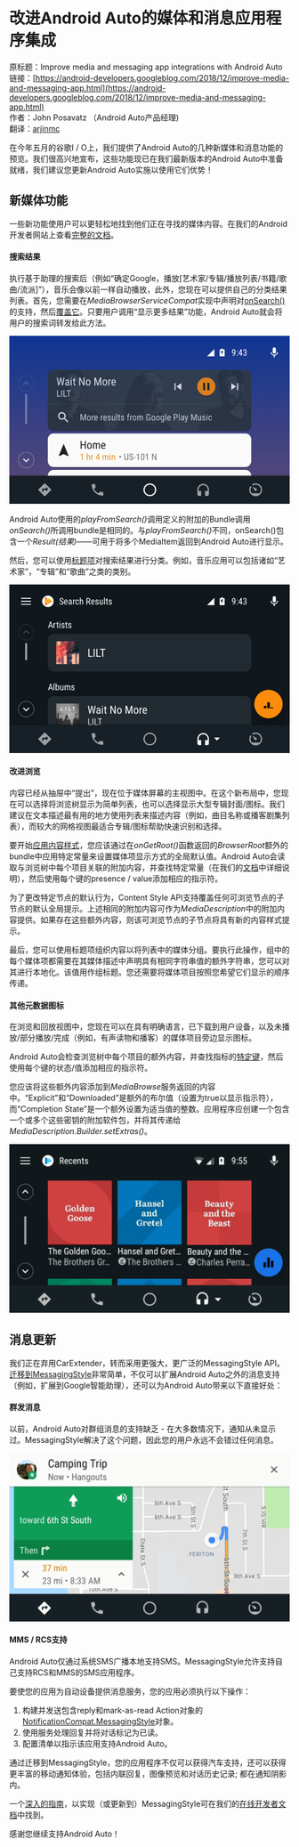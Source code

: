 # 改进Android Auto的媒体和消息应用程序集成

原标题：Improve media and messaging app integrations with Android Auto  
链接：[https://android-developers.googleblog.com/2018/12/improve-media-and-messaging-app.html](https://android-developers.googleblog.com/2018/12/improve-media-and-messaging-app.html)  
作者：John Posavatz （Android Auto产品经理)  
翻译：[arjinmc](http://github.com/arjinmc)  

在今年五月的谷歌I / O上，我们提供了Android Auto的几种新媒体和消息功能的预览。我们很高兴地宣布，这些功能现已在我们最新版本的Android Auto中准备就绪，我们建议您更新Android Auto实施以使用它们优势！

## 新媒体功能

一些新功能使用户可以更轻松地找到他们正在寻找的媒体内容。在我们的Android开发者网站上查看[完整的文档](https://developer.android.com/training/auto/audio/)。

#### 搜索结果

执行基于助理的搜索后（例如“确定Google，播放[艺术家/专辑/播放列表/书籍/歌曲/流派]”），音乐会像以前一样自动播放，此外，您现在可以提供自己的分类结果列表。首先，您需要在<i>MediaBrowserServiceCompat</i>实现中声明对[onSearch()](https://developer.android.com/reference/androidx/media/MediaBrowserServiceCompat#onsearch)的支持，然后[覆盖它](https://developer.android.com/training/auto/audio/#display_search)。只要用户调用“显示更多结果”功能，Android Auto就会将用户的搜索词转发给此方法。

![img](../images/2018.12.5.1.png)  

Android Auto使用的<i>playFromSearch()</i>调用定义的附加的Bundle调用<i>onSearch()</i>所调用bundle是相同的。与<i>playFromSearch()</i>不同，onSearch()包含一个<i>Result(结果)</i>——可用于将多个MediaItem返回到Android Auto进行显示。

然后，您可以使用[标题项](https://developer.android.com/training/auto/audio/#title_items)对搜索结果进行分类。例如，音乐应用可以包括诸如“艺术家”，“专辑”和“歌曲”之类的类别。

![img](../images/2018.12.5.2.png)  

#### 改进浏览

内容已经从抽屉中“提出”，现在位于媒体屏幕的主视图中。在这个新布局中，您现在可以选择将浏览树显示为简单列表，也可以选择显示大型专辑封面/图标。我们建议在文本描述最有用的地方使用列表来描述内容（例如，曲目名称或播客剧集列表），而较大的网格视图最适合专辑/图标帮助快速识别和选择。

要开始[应用内容样式](https://developer.android.com/training/auto/audio/#apply_content_style)，您应该通过在<i>onGetRoot()</i>函数返回的<i>BrowserRoot</i>额外的bundle中应用特定常量来设置媒体项显示方式的全局默认值。Android Auto会读取与浏览树中每个项目关联的附加内容，并查找特定常量（在我们的[文档](https://developer.android.com/training/auto/audio/#apply_content_style)中详细说明），然后使用每个键的presence / value添加相应的指示符。

为了更改特定节点的默认行为，Content Style API支持覆盖任何可浏览节点的子节点的默认全局提示。上述相同的附加内容可作为<i>MediaDescription</i>中的附加内容提供。如果存在这些额外内容，则该可浏览节点的子节点将具有新的内容样式提示。

最后，您可以使用标题项组织内容以将列表中的媒体分组。要执行此操作，组中的每个媒体项都需要在其媒体描述中声明具有相同字符串值的额外字符串，您可以对其进行本地化。该值用作组标题。您还需要将媒体项目按照您希望它们显示的顺序传递。

#### 其他元数据图标

在浏览和回放视图中，您现在可以在具有明确语言，已下载到用户设备，以及未播放/部分播放/完成（例如，有声读物和播客）的媒体项目旁边显示图标。

Android Auto会检查浏览树中每个项目的额外内容，并查找指标的[特定键](https://developer.android.com/training/auto/audio/#apply_content_style)，然后使用每个键的状态/值添加相应的指示符。

您应该将这些额外内容添加到<i>MediaBrowse</i>服务返回的内容中。“Explicit”和“Downloaded”是额外的布尔值（设置为true以显示指示符），而“Completion State”是一个额外设置为适当值的整数。应用程序应创建一个包含一个或多个这些密钥的附加软件包，并将其传递给<i>MediaDescription.Builder.setExtras()</i>。

![img](../images/2018.12.5.3.png)  

## 消息更新

我们正在弃用CarExtender，转而采用更强大，更广泛的MessagingStyle API。[迁移到MessagingStyle](https://developer.android.com/training/auto/messaging/)非常简单，不仅可以扩展Android Auto之外的消息支持（例如，扩展到Google智能助理），还可以为Android Auto带来以下直接好处：

#### 群发消息

以前，Android Auto对群组消息的支持缺乏 - 在大多数情况下，通知从未显示过。MessagingStyle解决了这个问题，因此您的用户永远不会错过任何消息。

![img](../images/2018.12.5.4.png)  

#### MMS / RCS支持

Android Auto仅通过系统SMS广播本地支持SMS。MessagingStyle允许支持自己支持RCS和MMS的SMS应用程序。

要使您的应用为自动设备提供消息服务，您的应用必须执行以下操作：

1. 构建并发送包含reply和mark-as-read Action对象的[NotificationCompat.MessagingStyle](https://developer.android.com/reference/androidx/core/app/NotificationCompat.MessagingStyle)对象。
2. 使用服务处理回复并将对话标记为已读。
3. 配置清单以指示该应用支持Android Auto。

通过迁移到MessagingStyle，您的应用程序不仅可以获得汽车支持，还可以获得更丰富的移动通知体验，包括内联回复，图像预览和对话历史记录; 都在通知阴影内。

一个[深入的指南](https://developer.android.com/training/auto/messaging/)，以实现（或更新到）MessagingStyle可在我们的[在线开发者文档](https://developer.android.com/training/auto/messaging/)中找到。

感谢您继续支持Android Auto！